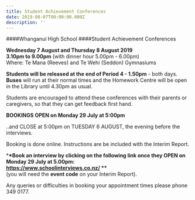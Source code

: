 ```yaml
---
title: Student Achievement Conferences
date: 2019-08-07T00:00:00.000Z
description: ''
---
```

\####Whanganui High School
####Student Achievement Conferences  

**Wednesday 7 August and Thursday 8 August 2019**\
**3.10pm to 9.00pm** (with dinner hour 5.00pm - 6.00pm)\
Where: Te Mana (Reeves) and Te Wehi (Seddon) Gymnasiums

**Students will be released at the end of Period 4 - 1.50pm** - both days.
**Buses** will run at their normal times and the Homework Centre will be open in the Library until 4.30pm as usual.

Students are encouraged to attend these conferences with their parents or caregivers, so that they can get feedback first hand.  

**BOOKINGS OPEN on Monday 29 July at 5:00pm**

 ..and CLOSE at 5:00pm on TUESDAY 6 AUGUST, the evening before the interviews.

Booking is done online.
Instructions are be included with the Interim Report.  

\***\*Book an interview by clicking on the following link once they OPEN on Monday 29 July at 5.00pm:**\
**https://www.schoolinterviews.co.nz/ \*\***  
(you will need the **event code** on your Interim Report).  

Any queries or difficulties in booking your appointment times please phone 349 0177.
